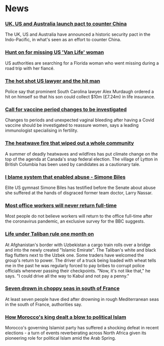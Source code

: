 # News
### [UK, US and Australia launch pact to counter China](https://www.bbc.com/news/world-58564837)
The UK, US and Australia have announced a historic security pact in the Indo-Pacific, in what's seen as an effort to counter China.
### [Hunt on for missing US 'Van Life' woman](https://www.bbc.com/news/world-us-canada-58579717)
US authorities are searching for a Florida woman who went missing during a road trip with her fiancé.
### [The hot shot US lawyer and the hit man](https://www.bbc.com/news/world-us-canada-58577936)
Police say that prominent South Carolina lawyer Alex Murdaugh ordered a hit on himself so that his son could collect $10m (£7.24m) in life insurance. 
### [Call for vaccine period changes to be investigated](https://www.bbc.com/news/health-58573593)
Changes to periods and unexpected vaginal bleeding after having a Covid vaccine should be investigated to reassure women, says a leading immunologist specialising in fertility.
### [The heatwave fire that wiped out a whole community](https://www.bbc.com/news/world-us-canada-58549880)
A summer of deadly heatwaves and wildfires has put climate change on the top of the agenda at Canada's snap federal election. The village of Lytton in British Columbia has been used by candidates as a cautionary tale. 
### [I blame system that enabled abuse - Simone Biles](https://www.bbc.com/news/world-us-canada-58573887)
Elite US gymnast Simone Biles has testified before the Senate about abuse she suffered at the hands of disgraced former team doctor, Larry Nassar. 
### [Most office workers will never return full-time](https://www.bbc.com/news/business-58559179)
Most people do not believe workers will return to the office full-time after the coronavirus pandemic, an exclusive survey for the BBC suggests.
### [Life under Taliban rule one month on](https://www.bbc.com/news/world-asia-58550640)
At Afghanistan's border with Uzbekistan a cargo train rolls over a bridge and into the newly created "Islamic Emirate". The Taliban's white and black flag flutters next to the Uzbek one. Some traders have welcomed the group's return to power. The driver of a truck being loaded with wheat tells me in the past he was regularly forced to pay bribes to corrupt police officials whenever passing their checkpoints. "Now, it's not like that," he says. "I could drive all the way to Kabul and not pay a penny." 
### [Seven drown in choppy seas in south of France](https://www.bbc.com/news/world-europe-58579407)
At least seven people have died after drowning in rough Mediterranean seas in the south of France, authorities say.
### [How Morocco's king dealt a blow to political Islam](https://www.bbc.com/news/world-africa-58571178)
Morocco's governing Islamist party has suffered a shocking defeat in recent elections - a turn of events reverberating across North Africa given its pioneering role for political Islam amid the Arab Spring.
